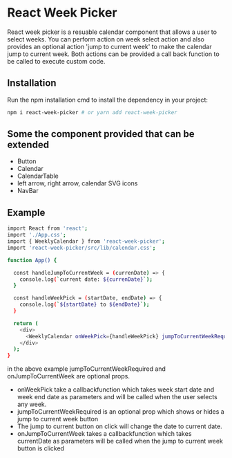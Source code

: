 # React Week Picker

React week picker is a resuable calendar component that allows a user to select weeks. You can perform action on week select action and also provides an optional action 'jump to current week' to make the calendar jump to current week. Both actions can be provided a call back function to be called to execute custom code. 

## Installation

Run the npm installation cmd to install the dependency in your project:

```bash
npm i react-week-picker # or yarn add react-week-picker
```

## Some the component provided that can be extended

* Button
* Calendar
* CalendarTable
* left arrow, right arrow, calendar SVG icons
* NavBar

## Example

```bash
import React from 'react';
import './App.css';
import { WeeklyCalendar } from 'react-week-picker';
import 'react-week-picker/src/lib/calendar.css';

function App() {

  const handleJumpToCurrentWeek = (currenDate) => {
    console.log(`current date: ${currenDate}`);
  }

  const handleWeekPick = (startDate, endDate) => {
    console.log(`${startDate} to ${endDate}`);
  }

  return (
    <div>
      <WeeklyCalendar onWeekPick={handleWeekPick} jumpToCurrentWeekRequired={true} onJumpToCurrentWeek={handleJumpToCurrentWeek}/>
    </div>
  );
}
```

in the above example jumpToCurrentWeekRequired and onJumpToCurrentWeek are optional props.
* onWeekPick take a callbackfunction which takes week start date and week end date as parameters and will be called when the user selects any week.
* jumpToCurrentWeekRequired is an optional prop which shows or hides a jump to current week button
* The jump to current button on click will change the date to current date.
* onJumpToCurrentWeek takes a callbackfunction which takes currentDate as parameters will be called when the jump to current week button is clicked